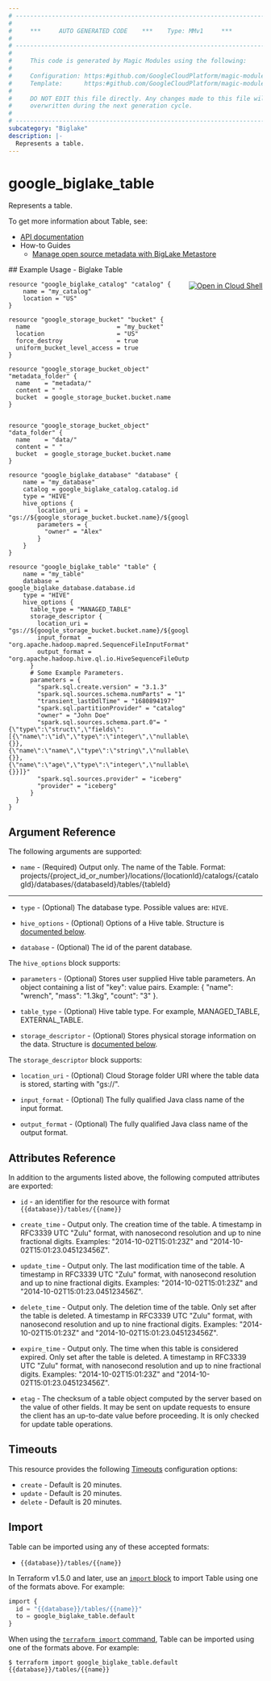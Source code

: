 ```yaml
---
# ----------------------------------------------------------------------------
#
#     ***     AUTO GENERATED CODE    ***    Type: MMv1     ***
#
# ----------------------------------------------------------------------------
#
#     This code is generated by Magic Modules using the following:
#
#     Configuration: https:#github.com/GoogleCloudPlatform/magic-modules/tree/main/mmv1/products/biglake/Table.yaml
#     Template:      https:#github.com/GoogleCloudPlatform/magic-modules/tree/main/mmv1/templates/terraform/resource.html.markdown.tmpl
#
#     DO NOT EDIT this file directly. Any changes made to this file will be
#     overwritten during the next generation cycle.
#
# ----------------------------------------------------------------------------
subcategory: "Biglake"
description: |-
  Represents a table.
---
```


# google_biglake_table

Represents a table.


To get more information about Table, see:

* [API documentation](https://cloud.google.com/bigquery/docs/reference/biglake/rest/v1/projects.locations.catalogs.databases.tables)
* How-to Guides
    * [Manage open source metadata with BigLake Metastore](https://cloud.google.com/bigquery/docs/manage-open-source-metadata#create_tables)

<div class = "oics-button" style="float: right; margin: 0 0 -15px">
  <a href="https://console.cloud.google.com/cloudshell/open?cloudshell_git_repo=https%3A%2F%2Fgithub.com%2Fterraform-google-modules%2Fdocs-examples.git&cloudshell_image=gcr.io%2Fcloudshell-images%2Fcloudshell%3Alatest&cloudshell_print=.%2Fmotd&cloudshell_tutorial=.%2Ftutorial.md&cloudshell_working_dir=biglake_table&open_in_editor=main.tf" target="_blank">
    <img alt="Open in Cloud Shell" src="//gstatic.com/cloudssh/images/open-btn.svg" style="max-height: 44px; margin: 32px auto; max-width: 100%;">
  </a>
</div>
## Example Usage - Biglake Table


```hcl
resource "google_biglake_catalog" "catalog" {
    name = "my_catalog"
    location = "US"
}

resource "google_storage_bucket" "bucket" {
  name                        = "my_bucket"
  location                    = "US"
  force_destroy               = true
  uniform_bucket_level_access = true
}

resource "google_storage_bucket_object" "metadata_folder" {
  name    = "metadata/"
  content = " "
  bucket  = google_storage_bucket.bucket.name
}


resource "google_storage_bucket_object" "data_folder" {
  name    = "data/"
  content = " "
  bucket  = google_storage_bucket.bucket.name
}

resource "google_biglake_database" "database" {
    name = "my_database"
    catalog = google_biglake_catalog.catalog.id
    type = "HIVE"
    hive_options {
        location_uri = "gs://${google_storage_bucket.bucket.name}/${google_storage_bucket_object.metadata_folder.name}"
        parameters = {
          "owner" = "Alex"
        }
    }
}

resource "google_biglake_table" "table" {
    name = "my_table"
    database = google_biglake_database.database.id
    type = "HIVE"
    hive_options {
      table_type = "MANAGED_TABLE"
      storage_descriptor {
        location_uri = "gs://${google_storage_bucket.bucket.name}/${google_storage_bucket_object.data_folder.name}"
        input_format  = "org.apache.hadoop.mapred.SequenceFileInputFormat"
        output_format = "org.apache.hadoop.hive.ql.io.HiveSequenceFileOutputFormat"
      }
      # Some Example Parameters.
      parameters = {
        "spark.sql.create.version" = "3.1.3"
        "spark.sql.sources.schema.numParts" = "1"
        "transient_lastDdlTime" = "1680894197"
        "spark.sql.partitionProvider" = "catalog"
        "owner" = "John Doe"
        "spark.sql.sources.schema.part.0"= "{\"type\":\"struct\",\"fields\":[{\"name\":\"id\",\"type\":\"integer\",\"nullable\":true,\"metadata\":{}},{\"name\":\"name\",\"type\":\"string\",\"nullable\":true,\"metadata\":{}},{\"name\":\"age\",\"type\":\"integer\",\"nullable\":true,\"metadata\":{}}]}"
        "spark.sql.sources.provider" = "iceberg"
        "provider" = "iceberg"
      }
  }
}
```

## Argument Reference

The following arguments are supported:


* `name` -
  (Required)
  Output only. The name of the Table. Format:
  projects/{project_id_or_number}/locations/{locationId}/catalogs/{catalogId}/databases/{databaseId}/tables/{tableId}


- - -


* `type` -
  (Optional)
  The database type.
  Possible values are: `HIVE`.

* `hive_options` -
  (Optional)
  Options of a Hive table.
  Structure is [documented below](#nested_hive_options).

* `database` -
  (Optional)
  The id of the parent database.


<a name="nested_hive_options"></a>The `hive_options` block supports:

* `parameters` -
  (Optional)
  Stores user supplied Hive table parameters. An object containing a
  list of "key": value pairs.
  Example: { "name": "wrench", "mass": "1.3kg", "count": "3" }.

* `table_type` -
  (Optional)
  Hive table type. For example, MANAGED_TABLE, EXTERNAL_TABLE.

* `storage_descriptor` -
  (Optional)
  Stores physical storage information on the data.
  Structure is [documented below](#nested_hive_options_storage_descriptor).


<a name="nested_hive_options_storage_descriptor"></a>The `storage_descriptor` block supports:

* `location_uri` -
  (Optional)
  Cloud Storage folder URI where the table data is stored, starting with "gs://".

* `input_format` -
  (Optional)
  The fully qualified Java class name of the input format.

* `output_format` -
  (Optional)
  The fully qualified Java class name of the output format.

## Attributes Reference

In addition to the arguments listed above, the following computed attributes are exported:

* `id` - an identifier for the resource with format `{{database}}/tables/{{name}}`

* `create_time` -
  Output only. The creation time of the table. A timestamp in RFC3339 UTC
  "Zulu" format, with nanosecond resolution and up to nine fractional
  digits. Examples: "2014-10-02T15:01:23Z" and
  "2014-10-02T15:01:23.045123456Z".

* `update_time` -
  Output only. The last modification time of the table. A timestamp in
  RFC3339 UTC "Zulu" format, with nanosecond resolution and up to nine
  fractional digits. Examples: "2014-10-02T15:01:23Z" and
  "2014-10-02T15:01:23.045123456Z".

* `delete_time` -
  Output only. The deletion time of the table. Only set after the
  table is deleted. A timestamp in RFC3339 UTC "Zulu" format, with
  nanosecond resolution and up to nine fractional digits. Examples:
  "2014-10-02T15:01:23Z" and "2014-10-02T15:01:23.045123456Z".

* `expire_time` -
  Output only. The time when this table is considered expired. Only set
  after the table is deleted. A timestamp in RFC3339 UTC "Zulu" format,
  with nanosecond resolution and up to nine fractional digits. Examples:
  "2014-10-02T15:01:23Z" and "2014-10-02T15:01:23.045123456Z".

* `etag` -
  The checksum of a table object computed by the server based on the value
  of other fields. It may be sent on update requests to ensure the client
  has an up-to-date value before proceeding. It is only checked for update
  table operations.


## Timeouts

This resource provides the following
[Timeouts](https://developer.hashicorp.com/terraform/plugin/sdkv2/resources/retries-and-customizable-timeouts) configuration options:

- `create` - Default is 20 minutes.
- `update` - Default is 20 minutes.
- `delete` - Default is 20 minutes.

## Import


Table can be imported using any of these accepted formats:

* `{{database}}/tables/{{name}}`


In Terraform v1.5.0 and later, use an [`import` block](https://developer.hashicorp.com/terraform/language/import) to import Table using one of the formats above. For example:

```tf
import {
  id = "{{database}}/tables/{{name}}"
  to = google_biglake_table.default
}
```

When using the [`terraform import` command](https://developer.hashicorp.com/terraform/cli/commands/import), Table can be imported using one of the formats above. For example:

```
$ terraform import google_biglake_table.default {{database}}/tables/{{name}}
```
